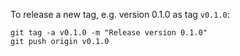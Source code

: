 To release a new tag, e.g. version 0.1.0 as tag `v0.1.0`:

```
git tag -a v0.1.0 -m "Release version 0.1.0"
git push origin v0.1.0
```
